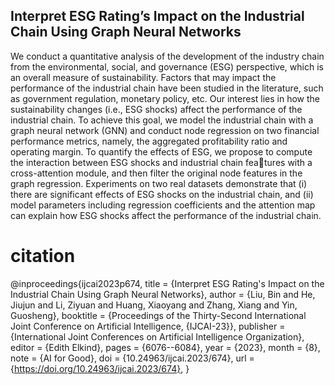 ## Interpret ESG Rating’s Impact on the Industrial Chain Using Graph Neural Networks

We conduct a quantitative analysis of the development of the industry chain from the environmental, social, and governance (ESG) perspective, which is an overall measure of sustainability. Factors that may impact the performance of the industrial chain have been studied in the literature, such as government regulation, monetary policy, etc. Our interest lies in how the sustainability changes (i.e., ESG shocks) affect the performance of the industrial chain. To achieve this goal, we model the industrial chain with a graph neural network (GNN) and conduct node regression on two financial performance metrics, namely, the aggregated profitability ratio and operating margin. To quantify the effects of ESG, we propose to compute the interaction between ESG shocks and industrial chain features with a cross-attention module, and then filter the original node features in the graph regression. Experiments on two real datasets demonstrate that (i) there are significant effects of ESG shocks on the industrial chain, and (ii) model parameters including regression coefficients and the attention map can explain how ESG shocks affect the performance of the industrial chain.

# citation
@inproceedings{ijcai2023p674,
  title     = {Interpret ESG Rating's Impact on the Industrial Chain Using Graph Neural Networks},
  author    = {Liu, Bin and He, Jiujun and Li, Ziyuan and Huang, Xiaoyang and Zhang, Xiang and Yin, Guosheng},
  booktitle = {Proceedings of the Thirty-Second International Joint Conference on
               Artificial Intelligence, {IJCAI-23}},
  publisher = {International Joint Conferences on Artificial Intelligence Organization},
  editor    = {Edith Elkind},
  pages     = {6076--6084},
  year      = {2023},
  month     = {8},
  note      = {AI for Good},
  doi       = {10.24963/ijcai.2023/674},
  url       = {https://doi.org/10.24963/ijcai.2023/674},
}
